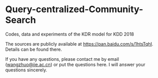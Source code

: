 # Query-centralized-Community-Search
Codes, data and experiments of the KDR model for KDD 2018

The sources are publicly available at https://pan.baidu.com/s/1htsTqhI. Details can be found there. 

If you have any questions, please contact me by email (wangzhuo@iie.ac.cn) or put the questions here. I will answer your questions sincerely.
